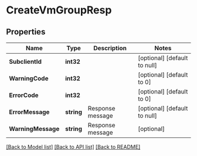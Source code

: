 # CreateVmGroupResp

## Properties
Name | Type | Description | Notes
------------ | ------------- | ------------- | -------------
**SubclientId** | **int32** |  | [optional] [default to null]
**WarningCode** | **int32** |  | [optional] [default to 0]
**ErrorCode** | **int32** |  | [optional] [default to 0]
**ErrorMessage** | **string** | Response message | [optional] [default to null]
**WarningMessage** | **string** | Response message | [optional] 

[[Back to Model list]](../README.md#documentation-for-models) [[Back to API list]](../README.md#documentation-for-api-endpoints) [[Back to README]](../README.md)

